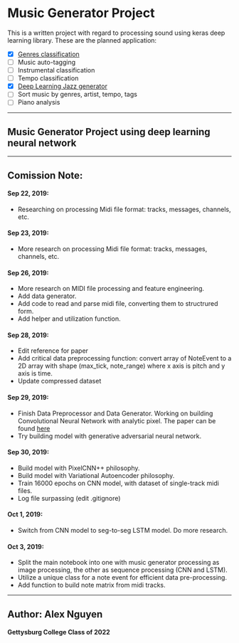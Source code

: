 # Music Generator Project

This is a written project with regard to processing sound using keras deep learning library. These are the planned application:
- [x] [Genres classification](https://github.com/dewanderelex/SoundProcessing)
- [ ] Music auto-tagging
- [ ] Instrumental classification
- [ ] Tempo classification
- [x] [Deep Learning Jazz generator](https://github.com/dewanderelex/MusicGenerator)
- [ ] Sort music by genres, artist, tempo, tags
- [ ] Piano analysis
-------------
## Music Generator Project using deep learning neural network



-------------
## Comission Note:

#### Sep 22, 2019:
- Researching on processing Midi file format: tracks, messages, channels, etc.

#### Sep 23, 2019:
- More research on processing Midi file format: tracks, messages, channels, etc.

#### Sep 26, 2019:
- More research on MIDI file processing and feature engineering.
- Add data generator.
- Add code to read and parse midi file, converting them to structrured form.
- Add helper and utilization function.

#### Sep 28, 2019:
- Edit reference for paper
- Add critical data preprocessing function: convert array of NoteEvent to a 2D array with shape (max_tick, note_range) where x axis is pitch and y axis is time.
- Update compressed dataset

#### Sep 29, 2019:
- Finish Data Preprocessor and Data Generator. Working on building Convolutional Neural Network with analytic pixel. The paper can be found [here](https://arxiv.org/pdf/1701.05517.pdf)
- Try building model with generative adversarial neural network.

#### Sep 30, 2019:
- Build model with PixelCNN++ philosophy.
- Build model with Variational Autoencoder philosophy.
- Train 16000 epochs on CNN model, with dataset of single-track midi files.
- Log file surpassing (edit .gitignore)

#### Oct 1, 2019:
- Switch from CNN model to seg-to-seg LSTM model. Do more research.

#### Oct 3, 2019:
- Split the main notebook into one with music generator processing as image processing, the other as sequence processing (CNN and LSTM).
- Utilize a unique class for a note event for efficient data pre-processing.
- Add function to build note matrix from midi tracks.

-------------


## Author: Alex Nguyen
#### Gettysburg College Class of 2022
